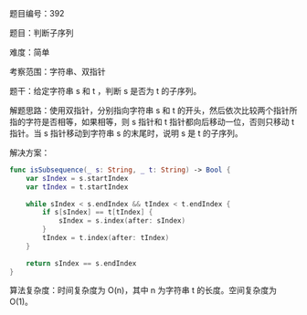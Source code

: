 题目编号：392

题目：判断子序列

难度：简单

考察范围：字符串、双指针

题干：给定字符串 s 和 t ，判断 s 是否为 t 的子序列。

解题思路：使用双指针，分别指向字符串 s 和 t 的开头，然后依次比较两个指针所指的字符是否相等，如果相等，则 s 指针和 t 指针都向后移动一位，否则只移动 t 指针。当 s 指针移动到字符串 s 的末尾时，说明 s 是 t 的子序列。

解决方案：

```swift
func isSubsequence(_ s: String, _ t: String) -> Bool {
    var sIndex = s.startIndex
    var tIndex = t.startIndex
    
    while sIndex < s.endIndex && tIndex < t.endIndex {
        if s[sIndex] == t[tIndex] {
            sIndex = s.index(after: sIndex)
        }
        tIndex = t.index(after: tIndex)
    }
    
    return sIndex == s.endIndex
}
```

算法复杂度：时间复杂度为 O(n)，其中 n 为字符串 t 的长度。空间复杂度为 O(1)。